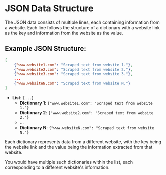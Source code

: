 # JSON Data Structure

The JSON data consists of multiple lines, each containing information from a website. Each line follows the structure of a dictionary with a website link as the key and information from the website as the value.

## Example JSON Structure:

```json
[
    {"www.website1.com": "Scraped text from website 1."},
    {"www.website2.com": "Scraped text from website 2."},
    {"www.website3.com": "Scraped text from website 3."},
    ...
    {"www.websiteN.com": "Scraped text from website N."}
]
```

- **List**: `[...]`  
  - **Dictionary 1**: `{"www.website1.com": "Scraped text from website 1."}`
  - **Dictionary 2**: `{"www.website2.com": "Scraped text from website 2."}`
  - ...
  - **Dictionary N**: `{"www.websiteN.com": "Scraped text from website N."}`

Each dictionary represents data from a different website, with the key being the website link and the value being the information extracted from that website.

You would have multiple such dictionaries within the list, each corresponding to a different website's information.